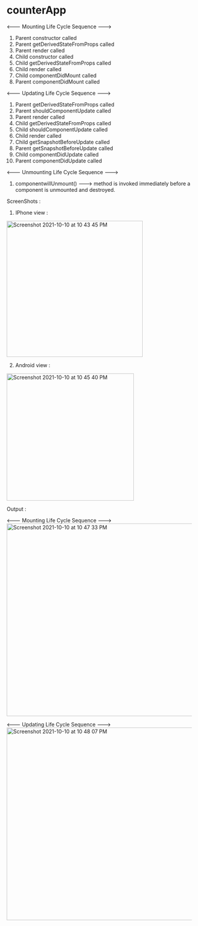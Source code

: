 # counterApp

<--- Mounting Life Cycle Sequence --->

  1) Parent constructor called
  2) Parent getDerivedStateFromProps called
  3) Parent render called
  4) Child constructor called
  5) Child getDerivedStateFromProps called
  6) Child render called
  7) Child componentDidMount called
  8) Parent componentDidMount called


<--- Updating Life Cycle Sequence --->

  1) Parent getDerivedStateFromProps called
  2) Parent shouldComponentUpdate called
  3) Parent render called
  4) Child getDerivedStateFromProps called
  5) Child shouldComponentUpdate called
  6) Child render called
  7) Child getSnapshotBeforeUpdate called
  8) Parent getSnapshotBeforeUpdate called
  9) Child componentDidUpdate called
  10) Parent componentDidUpdate called


<--- Unmounting Life Cycle Sequence --->

  1) componentwillUnmount() ---> method is invoked immediately before a component is unmounted and destroyed.


ScreenShots :

1) IPhone view :

<img width="370" alt="Screenshot 2021-10-10 at 10 43 45 PM" src="https://user-images.githubusercontent.com/62723964/136707333-02b34c3f-d6cb-4aee-a50d-d80b75cce773.png">


2) Android view :

<img width="346" alt="Screenshot 2021-10-10 at 10 45 40 PM" src="https://user-images.githubusercontent.com/62723964/136707361-c54d176e-6f13-4362-8371-bc23fe954d1f.png">


Output : 

<--- Mounting Life Cycle Sequence --->
<img width="524" alt="Screenshot 2021-10-10 at 10 47 33 PM" src="https://user-images.githubusercontent.com/62723964/136707423-aa85c171-873e-46ca-a821-68f49240e373.png">


<--- Updating Life Cycle Sequence --->
<img width="524" alt="Screenshot 2021-10-10 at 10 48 07 PM" src="https://user-images.githubusercontent.com/62723964/136707466-e180fe9e-2d40-4744-a0ad-daacbd79d2b3.png">
